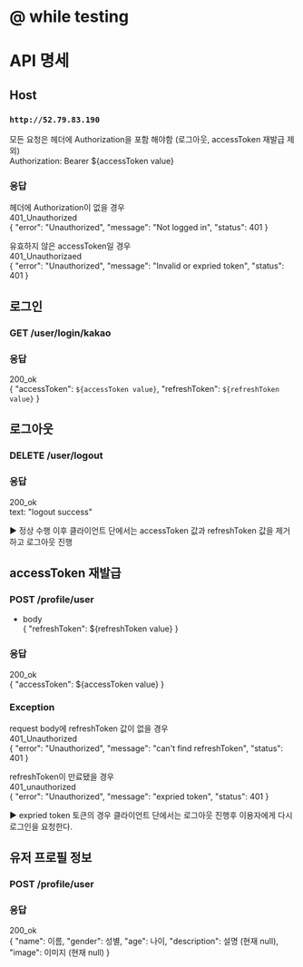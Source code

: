 # @ while testing


# API 명세

## Host
### `http://52.79.83.190`

모든 요청은 헤더에 Authorization을 포함 해야함 (로그아웃, accessToken 재발급 제외)   
Authorization: Bearer ${accessToken value}

### 응답 
헤더에 Authorization이 없을 경우  
401_Unauthorized  
  {
    "error": "Unauthorized",
    "message": "Not logged in",
    "status": 401
  }

유효하지 않은 accessToken일 경우   
401_Unauthorizaed  
  {
    "error": "Unauthorized",
    "message": "Invalid or expried token",
    "status": 401
  }


## 로그인
### GET /user/login/kakao

### 응답
200_ok  
{
  "accessToken": `${accessToken value}`,
  "refreshToken": `${refreshToken value}`
}


## 로그아웃 
### DELETE /user/logout

### 응답 
200_ok  
text: "logout success"   


▶ 정상 수행 이후 클라이언트 단에서는 accessToken 값과 refreshToken 값을 제거하고 로그아웃 진행 


## accessToken 재발급 
### POST /profile/user
- body  
{
    "refreshToken": ${refreshToken value}
}

### 응답 
200_ok   
{
    "accessToken": ${accessToken value}
}

### Exception 
request body에 refreshToken 값이 없을 경우    
401_Unauthorized   
{
    "error": "Unauthorized",
    "message": "can't find refreshToken",
    "status": 401
}   

refreshToken이 만료됐을 경우   
401_unauthorized   
{
    "error": "Unauthorized",
    "message": "expried token",
    "status": 401
}   


▶ expried token 토큰의 경우 클라이언트 단에서는 로그아웃 진행후 이용자에게 다시 로그인을 요청한다.


## 유저 프로필 정보
### POST /profile/user   

### 응답
200_ok   
{
    "name": 이름,
    "gender": 성별,
    "age": 나이,
    "description": 설명 (현재 null),
    "image": 이미지 (현재 null)
}




